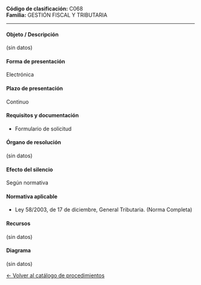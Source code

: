 
**Código de clasificación:** C068  
**Familia:** GESTIÓN FISCAL Y TRIBUTARIA

---

#### Objeto / Descripción

(sin datos)

#### Forma de presentación

Electrónica

#### Plazo de presentación

Continuo

#### Requisitos y documentación


- Formulario de solicitud

#### Órgano de resolución

(sin datos)

#### Efecto del silencio

Según normativa

#### Normativa aplicable


- Ley 58/2003, de 17 de diciembre, General Tributaria. (Norma Completa)

#### Recursos

(sin datos)

#### Diagrama

(sin datos)

 
[← Volver al catálogo de procedimientos](../buscador.md)
